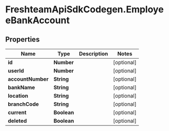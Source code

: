 # FreshteamApiSdkCodegen.EmployeeBankAccount

## Properties

Name | Type | Description | Notes
------------ | ------------- | ------------- | -------------
**id** | **Number** |  | [optional] 
**userId** | **Number** |  | [optional] 
**accountNumber** | **String** |  | [optional] 
**bankName** | **String** |  | [optional] 
**location** | **String** |  | [optional] 
**branchCode** | **String** |  | [optional] 
**current** | **Boolean** |  | [optional] 
**deleted** | **Boolean** |  | [optional] 


